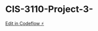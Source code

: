 # CIS-3110-Project-3-

[Edit in Codeflow ⚡️](https://stackblitz.com/~/github.com/GSetiohardjo/CIS-3110-Project-3-)